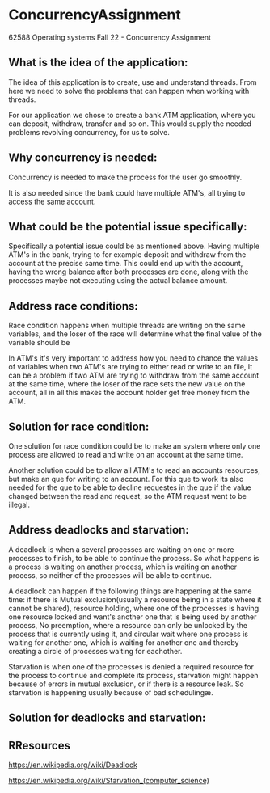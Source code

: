 
# ConcurrencyAssignment
62588 Operating systems Fall 22 - Concurrency Assignment


## What is the idea of the application:
The idea of this application is to create, use and understand threads. 
From here we need to solve the problems that can happen when working with threads.

For our application we chose to create a bank ATM application, where you can deposit, withdraw, transfer and so on. This would supply the needed problems revolving concurrency, for us to solve.


## Why concurrency is needed:
Concurrency is needed to make the process for the user go smoothly. 

It is also needed since the bank could have multiple ATM's, all trying to access the same account.


## What could be the potential issue specifically:

Specifically a potential issue could be as mentioned above. Having multiple ATM's in the bank, trying to for example deposit and withdraw from the account at the precise same time. This could end up with the account, having the wrong balance after both processes are done, along with the processes maybe not executing using the actual balance amount.


## Address race conditions:
Race condition happens when multiple threads are writing on the same variables, and the loser of the race will determine what the final value of the variable should be

In ATM's it's very important to address how you need to chance the values of variables when two ATM's are trying to either read or write to an file,
It can be a problem if two ATM are trying to withdraw from the same account at the same time, where the loser of the race sets the new value on the account, all in all this makes the account holder get free money from the ATM.


## Solution for race condition:
One solution for race condition could be to make an system where only one process are allowed to read and write on an account at the same time.

Another solution could be to allow all ATM's to read an accounts resources, but make an que for writing to an account. For this que to work its also needed for the que to be able to decline requestes in the que if the value changed between the read and request, so the ATM request went to be illegal.


## Address deadlocks and starvation:
A deadlock is when a several processes are waiting on one or more processes to finish, to be able to continue the process.  So what happens is a process is waiting on another process, which is waiting on another process, so neither of the processes will be able to continue. 

A deadlock can happen if the following things are happening at the same time:
if there is Mutual exclusion(usually a resource being in a state where it cannot be shared), resource holding, where one of the processes is having one resource locked and want's another one that is being used by another process, No preemption, where a resource can only be unlocked by the process that is currently using it, and circular wait where one process is waiting for another one, which is waiting for another one and thereby creating a circle of processes waiting for eachother.

Starvation is when one of the processes is denied a required resource for the process to continue and complete its process, starvation might happen because of errors in mutual exclusion, or if there is a resource leak. So starvation is happening usually because of bad schedulingæ.


## Solution for deadlocks and starvation:


 
## RResources

https://en.wikipedia.org/wiki/Deadlock

https://en.wikipedia.org/wiki/Starvation_(computer_science)